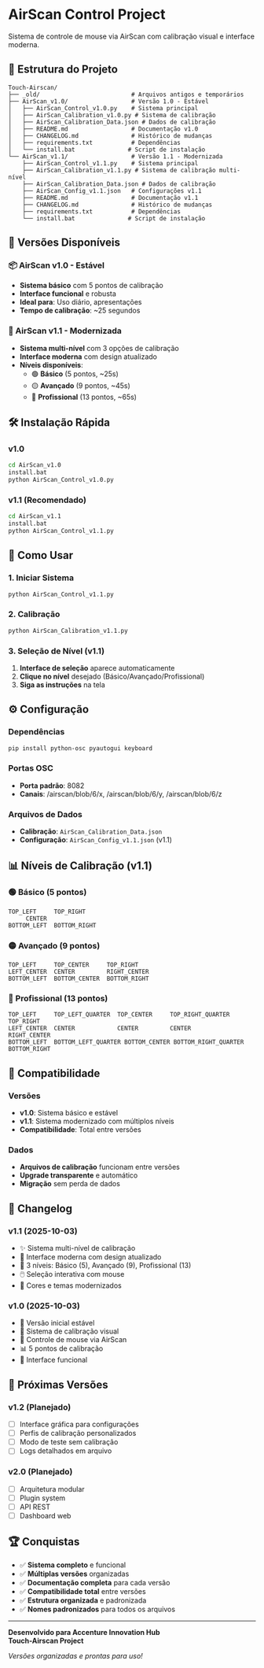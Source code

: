 # AirScan Control Project

Sistema de controle de mouse via AirScan com calibração visual e interface moderna.

## 📁 Estrutura do Projeto

```
Touch-Airscan/
├── _old/                          # Arquivos antigos e temporários
├── AirScan_v1.0/                  # Versão 1.0 - Estável
│   ├── AirScan_Control_v1.0.py    # Sistema principal
│   ├── AirScan_Calibration_v1.0.py # Sistema de calibração
│   ├── AirScan_Calibration_Data.json # Dados de calibração
│   ├── README.md                  # Documentação v1.0
│   ├── CHANGELOG.md               # Histórico de mudanças
│   ├── requirements.txt           # Dependências
│   └── install.bat               # Script de instalação
└── AirScan_v1.1/                  # Versão 1.1 - Modernizada
    ├── AirScan_Control_v1.1.py    # Sistema principal
    ├── AirScan_Calibration_v1.1.py # Sistema de calibração multi-nível
    ├── AirScan_Calibration_Data.json # Dados de calibração
    ├── AirScan_Config_v1.1.json   # Configurações v1.1
    ├── README.md                  # Documentação v1.1
    ├── CHANGELOG.md               # Histórico de mudanças
    ├── requirements.txt           # Dependências
    └── install.bat               # Script de instalação
```

## 🚀 Versões Disponíveis

### 📦 AirScan v1.0 - Estável
- **Sistema básico** com 5 pontos de calibração
- **Interface funcional** e robusta
- **Ideal para**: Uso diário, apresentações
- **Tempo de calibração**: ~25 segundos

### 🎯 AirScan v1.1 - Modernizada
- **Sistema multi-nível** com 3 opções de calibração
- **Interface moderna** com design atualizado
- **Níveis disponíveis**:
  - 🟢 **Básico** (5 pontos, ~25s)
  - 🟡 **Avançado** (9 pontos, ~45s)
  - 🔴 **Profissional** (13 pontos, ~65s)

## 🛠️ Instalação Rápida

### v1.0
```bash
cd AirScan_v1.0
install.bat
python AirScan_Control_v1.0.py
```

### v1.1 (Recomendado)
```bash
cd AirScan_v1.1
install.bat
python AirScan_Control_v1.1.py
```

## 🎯 Como Usar

### 1. Iniciar Sistema
```bash
python AirScan_Control_v1.1.py
```

### 2. Calibração
```bash
python AirScan_Calibration_v1.1.py
```

### 3. Seleção de Nível (v1.1)
1. **Interface de seleção** aparece automaticamente
2. **Clique no nível** desejado (Básico/Avançado/Profissional)
3. **Siga as instruções** na tela

## ⚙️ Configuração

### Dependências
```bash
pip install python-osc pyautogui keyboard
```

### Portas OSC
- **Porta padrão**: 8082
- **Canais**: /airscan/blob/6/x, /airscan/blob/6/y, /airscan/blob/6/z

### Arquivos de Dados
- **Calibração**: `AirScan_Calibration_Data.json`
- **Configuração**: `AirScan_Config_v1.1.json` (v1.1)

## 📊 Níveis de Calibração (v1.1)

### 🟢 Básico (5 pontos)
```
TOP_LEFT     TOP_RIGHT
     CENTER
BOTTOM_LEFT  BOTTOM_RIGHT
```

### 🟡 Avançado (9 pontos)
```
TOP_LEFT     TOP_CENTER     TOP_RIGHT
LEFT_CENTER  CENTER         RIGHT_CENTER
BOTTOM_LEFT  BOTTOM_CENTER  BOTTOM_RIGHT
```

### 🔴 Profissional (13 pontos)
```
TOP_LEFT     TOP_LEFT_QUARTER  TOP_CENTER     TOP_RIGHT_QUARTER  TOP_RIGHT
LEFT_CENTER  CENTER            CENTER         CENTER             RIGHT_CENTER
BOTTOM_LEFT  BOTTOM_LEFT_QUARTER BOTTOM_CENTER BOTTOM_RIGHT_QUARTER BOTTOM_RIGHT
```

## 🔧 Compatibilidade

### Versões
- **v1.0**: Sistema básico e estável
- **v1.1**: Sistema modernizado com múltiplos níveis
- **Compatibilidade**: Total entre versões

### Dados
- **Arquivos de calibração** funcionam entre versões
- **Upgrade transparente** e automático
- **Migração** sem perda de dados

## 📝 Changelog

### v1.1 (2025-10-03)
- ✨ Sistema multi-nível de calibração
- 🎨 Interface moderna com design atualizado
- 🎯 3 níveis: Básico (5), Avançado (9), Profissional (13)
- 🖱️ Seleção interativa com mouse
- 🎨 Cores e temas modernizados

### v1.0 (2025-10-03)
- 🚀 Versão inicial estável
- 🎯 Sistema de calibração visual
- 🔧 Controle de mouse via AirScan
- 📊 5 pontos de calibração
- 🎨 Interface funcional

## 🚀 Próximas Versões

### v1.2 (Planejado)
- [ ] Interface gráfica para configurações
- [ ] Perfis de calibração personalizados
- [ ] Modo de teste sem calibração
- [ ] Logs detalhados em arquivo

### v2.0 (Planejado)
- [ ] Arquitetura modular
- [ ] Plugin system
- [ ] API REST
- [ ] Dashboard web

## 🏆 Conquistas

- ✅ **Sistema completo** e funcional
- ✅ **Múltiplas versões** organizadas
- ✅ **Documentação completa** para cada versão
- ✅ **Compatibilidade total** entre versões
- ✅ **Estrutura organizada** e padronizada
- ✅ **Nomes padronizados** para todos os arquivos

---

**Desenvolvido para Accenture Innovation Hub**  
**Touch-Airscan Project**

*Versões organizadas e prontas para uso!*
